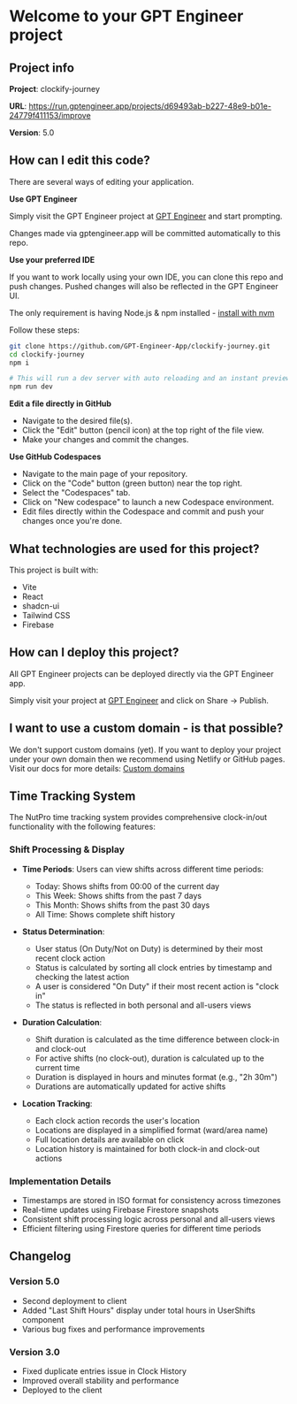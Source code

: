 # Welcome to your GPT Engineer project

## Project info

**Project**: clockify-journey

**URL**: https://run.gptengineer.app/projects/d69493ab-b227-48e9-b01e-24779f411153/improve

**Version**: 5.0

## How can I edit this code?

There are several ways of editing your application.

**Use GPT Engineer**

Simply visit the GPT Engineer project at [GPT Engineer](https://gptengineer.app/projects/d69493ab-b227-48e9-b01e-24779f411153/improve) and start prompting.

Changes made via gptengineer.app will be committed automatically to this repo.

**Use your preferred IDE**

If you want to work locally using your own IDE, you can clone this repo and push changes. Pushed changes will also be reflected in the GPT Engineer UI.

The only requirement is having Node.js & npm installed - [install with nvm](https://github.com/nvm-sh/nvm#installing-and-updating)

Follow these steps:

```sh
git clone https://github.com/GPT-Engineer-App/clockify-journey.git
cd clockify-journey
npm i

# This will run a dev server with auto reloading and an instant preview.
npm run dev
```

**Edit a file directly in GitHub**

- Navigate to the desired file(s).
- Click the "Edit" button (pencil icon) at the top right of the file view.
- Make your changes and commit the changes.

**Use GitHub Codespaces**

- Navigate to the main page of your repository.
- Click on the "Code" button (green button) near the top right.
- Select the "Codespaces" tab.
- Click on "New codespace" to launch a new Codespace environment.
- Edit files directly within the Codespace and commit and push your changes once you're done.

## What technologies are used for this project?

This project is built with:

- Vite
- React
- shadcn-ui
- Tailwind CSS
- Firebase

## How can I deploy this project?

All GPT Engineer projects can be deployed directly via the GPT Engineer app.

Simply visit your project at [GPT Engineer](https://gptengineer.app/projects/d69493ab-b227-48e9-b01e-24779f411153/improve) and click on Share -> Publish.

## I want to use a custom domain - is that possible?

We don't support custom domains (yet). If you want to deploy your project under your own domain then we recommend using Netlify or GitHub pages. Visit our docs for more details: [Custom domains](https://docs.gptengineer.app/tips-tricks/custom-domain/)

## Time Tracking System

The NutPro time tracking system provides comprehensive clock-in/out functionality with the following features:

### Shift Processing & Display
- **Time Periods**: Users can view shifts across different time periods:
  - Today: Shows shifts from 00:00 of the current day
  - This Week: Shows shifts from the past 7 days
  - This Month: Shows shifts from the past 30 days
  - All Time: Shows complete shift history

- **Status Determination**:
  - User status (On Duty/Not on Duty) is determined by their most recent clock action
  - Status is calculated by sorting all clock entries by timestamp and checking the latest action
  - A user is considered "On Duty" if their most recent action is "clock in"
  - The status is reflected in both personal and all-users views

- **Duration Calculation**:
  - Shift duration is calculated as the time difference between clock-in and clock-out
  - For active shifts (no clock-out), duration is calculated up to the current time
  - Duration is displayed in hours and minutes format (e.g., "2h 30m")
  - Durations are automatically updated for active shifts

- **Location Tracking**:
  - Each clock action records the user's location
  - Locations are displayed in a simplified format (ward/area name)
  - Full location details are available on click
  - Location history is maintained for both clock-in and clock-out actions

### Implementation Details
- Timestamps are stored in ISO format for consistency across timezones
- Real-time updates using Firebase Firestore snapshots
- Consistent shift processing logic across personal and all-users views
- Efficient filtering using Firestore queries for different time periods

## Changelog

### Version 5.0
- Second deployment to client
- Added "Last Shift Hours" display under total hours in UserShifts component
- Various bug fixes and performance improvements

### Version 3.0
- Fixed duplicate entries issue in Clock History
- Improved overall stability and performance
- Deployed to the client
